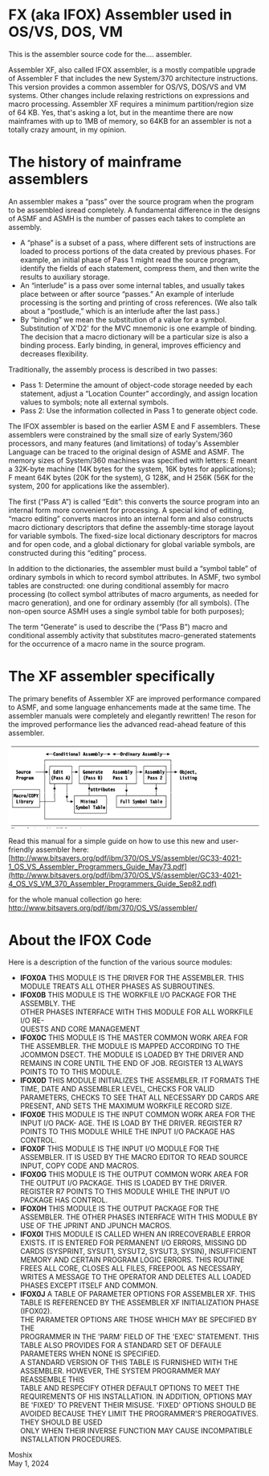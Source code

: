 FX (aka IFOX) Assembler used in OS/VS, DOS, VM
==============================================

This is the assembler source code for the.... assembler.  

Assembler XF, also called IFOX assembler, is a mostly compatible upgrade of Assembler F that includes the new System/370 architecture instructions. This version provides a common assembler for OS/VS, DOS/VS and VM systems. Other changes include relaxing restrictions on expressions and macro processing. Assembler XF requires a minimum partition/region size of 64 KB. Yes, that's asking a lot, but in the meantime there are now mainframes with up to 1MB of memory, so 64KB for an assembler is not a totally crazy amount, in my opinion. 

The history of mainframe assemblers
===================================
An assembler makes a “pass” over the source program when the program to be assembled isread completely. A fundamental difference in the designs of ASMF and ASMH is the number of passes each takes to complete an assembly.
* A “phase” is a subset of a pass, where different sets of instructions are loaded to process portions of the data created by previous phases. For example, an initial phase of Pass 1 might read the source program, identify the fields of each statement, compress them, and then write the results to auxiliary
storage.
* An “interlude” is a pass over some internal tables, and usually takes place between or after source “passes.” An example of interlude processing is the sorting and printing of cross references. (We also talk about a “postlude,” which is an interlude after the last pass.)
* By “binding” we mean the substitution of a value for a symbol. Substitution of X'D2' for the MVC mnemonic is one example of binding. The decision that a macro dictionary will be a particular size is also a binding process. Early binding, in general, improves efficiency and decreases flexibility.

Traditionally, the assembly process is described in two passes:
* Pass 1: Determine the amount of object-code storage needed by each statement, adjust a “Location Counter” accordingly, and assign location values to symbols; note all external symbols.
* Pass 2: Use the information collected in Pass 1 to generate object code.  

The IFOX assembler is based on the earlier ASM E and F assemblers. These assemblers were constrained by the small size of early System/360 processors, and many features (and limitations) of today's Assembler Language can be traced to the original design of ASME and ASMF. The memory sizes of System/360 machines was specified with letters: E meant a 32K-byte machine (14K bytes for the system, 16K bytes for applications); F meant 64K bytes (20K for the system), G 128K, and H 256K (56K for the system, 200 for applications like the assembler).

The first (“Pass A”) is called “Edit”: this converts the source program into an internal form more convenient for processing. A special kind of editing, “macro editing” converts macros into an internal form and also constructs macro dictionary descriptors that define the assembly-time storage layout for variable symbols. The fixed-size local dictionary descriptors for macros and for open code, and a global dictionary for global variable symbols, are constructed during this “editing” process.

In addition to the dictionaries, the assembler must build a “symbol table” of ordinary symbols in which to record symbol attributes. In ASMF, two symbol tables are constructed: one during conditional assembly for macro processing (to collect symbol attributes of macro arguments, as needed for macro generation), and one for ordinary assembly (for all symbols). (The non-open source ASMH uses a single symbol table for both purposes);

The term “Generate” is used to describe the (“Pass B”) macro and conditional assembly activity that substitutes macro-generated statements for the occurrence of a macro name in the source program.


The XF assembler specifically 
=============================
The primary benefits of Assembler XF are improved performance compared to ASMF, and some language enhancements made at the same time. The assembler manuals were completely and elegantly rewritten! The reson for the improved performance lies the advanced read-ahead feature of this assembler. 

![Architecture of the XF Assembler](https://github.com/moshix/IFOX/blob/main/xfassembler.png)

Read this manual for a simple guide on how to use this new and user-friendly assembler here: [http://www.bitsavers.org/pdf/ibm/370/OS_VS/assembler/GC33-4021-1_OS_VS_Assembler_Programmers_Guide_May73.pdf](http://www.bitsavers.org/pdf/ibm/370/OS_VS/assembler/GC33-4021-4_OS_VS_VM_370_Assembler_Programmers_Guide_Sep82.pdf)

for the whole manual collection go here: http://www.bitsavers.org/pdf/ibm/370/OS_VS/assembler/

About the IFOX Code
===================
Here is a description of the function of the various source modules:
* **IFOX0A**
THIS MODULE IS THE DRIVER FOR THE ASSEMBLER.  THIS MODULE TREATS
ALL OTHER PHASES AS SUBROUTINES.
* **IFOX0B**
THIS MODULE IS THE WORKFILE I/O PACKAGE FOR THE ASSEMBLY.  THE    
OTHER PHASES INTERFACE WITH THIS MODULE FOR ALL WORKFILE I/O RE-  
QUESTS AND CORE MANAGEMENT
* **IFOX0C**
THIS MODULE IS THE MASTER COMMON WORK AREA FOR THE ASSEMBLER.
THE MODULE IS MAPPED ACCORDING TO THE JCOMMON DSECT.  THE MODULE
IS LOADED BY THE DRIVER AND REMAINS IN CORE UNTIL THE END OF JOB.
REGISTER 13 ALWAYS POINTS TO TO THIS MODULE.
* **IFOX0D**
THIS MODULE INITIALIZES THE ASSEMBLER.  IT FORMATS THE TIME,
DATE AND ASSEMBLER LEVEL, CHECKS FOR VALID PARAMETERS, CHECKS TO
SEE THAT ALL NECESSARY DD CARDS ARE PRESENT, AND SETS THE MAXIMUM
 WORKFILE RECORD SIZE.
* **IFOX0E**
THIS MODULE IS THE INPUT COMMON WORK AREA FOR THE INPUT I/O PACK-
AGE.  THE IS LOAD BY THE DRIVER.  REGISTER R7 POINTS TO THIS
MODULE WHILE THE INPUT I/O PACKAGE HAS CONTROL.
* **IFOX0F**
THIS MODULE IS THE INPUT I/O MODULE FOR THE ASSEMBLER.  IT IS
USED BY THE MACRO EDITOR TO READ SOURCE INPUT, COPY CODE AND
MACROS.
* **IFOX0G**
THIS MODULE IS THE OUTPUT COMMON WORK AREA FOR THE OUTPUT I/O
PACKAGE.  THIS IS LOADED BY THE DRIVER.  REGISTER R7 POINTS TO
THIS MODULE WHILE THE INPUT I/O PACKAGE HAS CONTROL.
* **IFOX0H**
THIS MODULE IS THE OUTPUT PACKAGE FOR THE ASSEMBLER.  THE OTHER
PHASES INTERFACE WITH THIS MODULE BY USE OF THE JPRINT AND JPUNCH
MACROS.
* **IFOX0I**
THIS MODULE IS CALLED WHEN AN IRRECOVERABLE ERROR EXISTS.  IT IS
 ENTERED FOR PERMANENT I/O ERRORS, MISSING DD CARDS (SYSPRINT,
SYSUT1, SYSUT2, SYSUT3, SYSIN), INSUFFICIENT MEMORY AND CERTAIN
PROGRAM LOGIC ERRORS.  THIS ROUTINE FREES ALL CORE, CLOSES ALL
FILES, FREEPOOL AS NECESSARY, WRITES A MESSAGE TO THE OPERATOR
AND DELETES ALL LOADED PHASES EXCEPT ITSELF AND COMMON.
* **IFOX0J**
A TABLE OF PARAMETER OPTIONS FOR ASSEMBLER XF.  THIS TABLE
IS REFERENCED BY THE ASSEMBLER XF INITIALIZATION PHASE (IFOX02).  
THE PARAMETER OPTIONS ARE THOSE WHICH MAY BE SPECIFIED BY THE  
PROGRAMMER IN THE 'PARM' FIELD OF THE 'EXEC' STATEMENT.  THIS  
TABLE ALSO PROVIDES FOR A STANDARD SET OF DEFAULE PARAMETERS WHEN 
NONE IS SPECIFIED.                                            
A STANDARD VERSION OF THIS TABLE IS FURNISHED WITH THE
ASSEMBLER.  HOWEVER, THE SYSTEM PROGRAMMER MAY REASSEMBLE THIS  
TABLE AND RESPECIFY OTHER DEFAULT OPTIONS TO MEET THE REQUIREMENTS
OF HIS INSTALLATION.  IN ADDITION, OPTIONS MAY BE 'FIXED' TO
PREVENT THEIR MISUSE.  'FIXED' OPTIONS SHOULD BE AVOIDED BECAUSE
THEY LIMIT THE PROGRAMMER'S PREROGATIVES.  THEY SHOULD BE USED  
ONLY WHEN THEIR INVERSE FUNCTION MAY CAUSE INCOMPATIBLE  
INSTALLATION PROCEDURES.                                         


Moshix  
May 1, 2024
